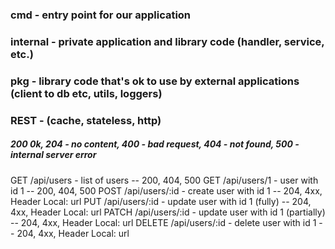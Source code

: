 ### cmd - entry point for our application

### internal - private application and library code (handler, service, etc.)

### pkg - library code that's ok to use by external applications (client to db etc, utils, loggers)


### REST - (cache, stateless, http)


##### 200 0k, 204 - no content, 400 - bad request, 404 - not found, 500 - internal server error
GET /api/users - list of users -- 200, 404, 500 
GET /api/users/1 - user with id 1 -- 200, 404, 500
POST /api/users/:id - create user with id 1 -- 204, 4xx, Header Local: url
PUT /api/users/:id - update user with id 1 (fully) -- 204, 4xx, Header Local: url
PATCH /api/users/:id - update user with id 1 (partially) -- 204, 4xx, Header Local: url
DELETE /api/users/:id - delete user with id 1 -- 204, 4xx, Header Local: url